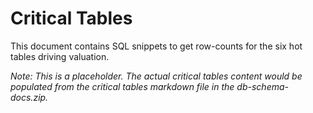 # Critical Tables

This document contains SQL snippets to get row-counts for the six hot tables driving valuation.

*Note: This is a placeholder. The actual critical tables content would be populated from the critical tables markdown file in the db-schema-docs.zip.*